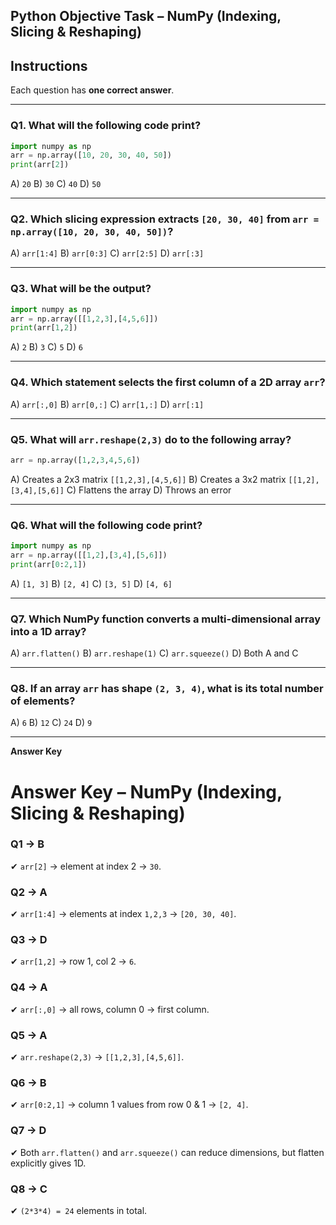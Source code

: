 ## Python Objective Task – NumPy (Indexing, Slicing & Reshaping)

## Instructions

Each question has **one correct answer**.

---

### **Q1.** What will the following code print?

```python
import numpy as np
arr = np.array([10, 20, 30, 40, 50])
print(arr[2])
```

A) `20`
B) `30`
C) `40`
D) `50`

---

### **Q2.** Which slicing expression extracts `[20, 30, 40]` from `arr = np.array([10, 20, 30, 40, 50])`?

A) `arr[1:4]`
B) `arr[0:3]`
C) `arr[2:5]`
D) `arr[:3]`

---

### **Q3.** What will be the output?

```python
import numpy as np
arr = np.array([[1,2,3],[4,5,6]])
print(arr[1,2])
```

A) `2`
B) `3`
C) `5`
D) `6`

---

### **Q4.** Which statement selects the **first column** of a 2D array `arr`?

A) `arr[:,0]`
B) `arr[0,:]`
C) `arr[1,:]`
D) `arr[:1]`

---

### **Q5.** What will `arr.reshape(2,3)` do to the following array?

```python
arr = np.array([1,2,3,4,5,6])
```

A) Creates a 2x3 matrix `[[1,2,3],[4,5,6]]`
B) Creates a 3x2 matrix `[[1,2],[3,4],[5,6]]`
C) Flattens the array
D) Throws an error

---

### **Q6.** What will the following code print?

```python
import numpy as np
arr = np.array([[1,2],[3,4],[5,6]])
print(arr[0:2,1])
```

A) `[1, 3]`
B) `[2, 4]`
C) `[3, 5]`
D) `[4, 6]`

---

### **Q7.** Which NumPy function converts a multi-dimensional array into a **1D array**?

A) `arr.flatten()`
B) `arr.reshape(1)`
C) `arr.squeeze()`
D) Both A and C

---

### **Q8.** If an array `arr` has shape `(2, 3, 4)`, what is its total number of elements?

A) `6`
B) `12`
C) `24`
D) `9`

---
 **Answer Key** 

# Answer Key – NumPy (Indexing, Slicing & Reshaping)

### Q1 → **B**

✔ `arr[2]` → element at index 2 → `30`.

### Q2 → **A**

✔ `arr[1:4]` → elements at index `1,2,3` → `[20, 30, 40]`.

### Q3 → **D**

✔ `arr[1,2]` → row 1, col 2 → `6`.

### Q4 → **A**

✔ `arr[:,0]` → all rows, column 0 → first column.

### Q5 → **A**

✔ `arr.reshape(2,3)` → `[[1,2,3],[4,5,6]]`.

### Q6 → **B**

✔ `arr[0:2,1]` → column 1 values from row 0 & 1 → `[2, 4]`.

### Q7 → **D**

✔ Both `arr.flatten()` and `arr.squeeze()` can reduce dimensions, but flatten explicitly gives 1D.

### Q8 → **C**

✔ `(2*3*4) = 24` elements in total.
